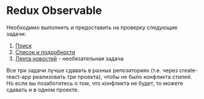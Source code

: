 Redux Observable
===

Необходимо выполнить и предоставить на проверку следующие задачи:

1. [Поиск](search)
1. [Список и подробности](main-details)
1. [Лента новостей](newsfeed) - необязательная задача

Все три задачи лучше сдавать в разных репозиториях (т.е. через create-react-app реализовать три проекта), чтобы не было конфликта стилей. Но если вы позаботитесь о том, что конфликта не будет, то можете сдавать и в одном проекте.
